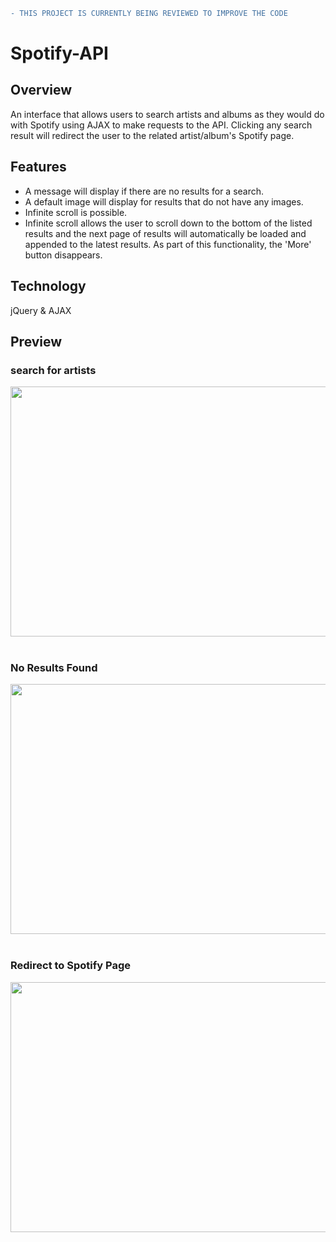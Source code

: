 ```diff
- THIS PROJECT IS CURRENTLY BEING REVIEWED TO IMPROVE THE CODE
```


# Spotify-API

<h2>Overview</h2>
An interface that allows users to search artists and albums as they would do with Spotify using AJAX to make requests to the API. Clicking any search result will redirect the user to the related artist/album's Spotify page.


<h2>Features</h2>
<ul>
     <li> A message will display if there are no results for a search. </li>
     <li> A default image will display for results that do not have any images. </li>
     <li> Infinite scroll is possible.
        <li>  Infinite scroll allows the user to scroll down to the bottom of the listed results and the next page of results will automatically be loaded and appended to the latest results. As part of this functionality, the 'More' button disappears.
        </li>
    </li>
</ul>

<h2>Technology</h2>
jQuery & AJAX



<h2>Preview</h2>

<h3><b>search for artists</b></h3>
<img src="https://media.giphy.com/media/5torClpHUXUL3W4eCC/giphy.gif" height="400px" width="750px">

<br />
<br />

<h3><b>No Results Found</b></h3>
<img src="https://media.giphy.com/media/2UH50XgqqS9g3420Mu/giphy.gif" height="400px" width="750px">

<br />
<br />

<h3><b>Redirect to Spotify Page</b></h3>
<img src="https://media.giphy.com/media/3rYN87E2zBlqvZjI8B/giphy.gif" height="400px" width="750px">
